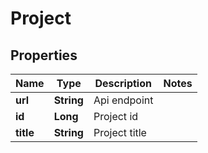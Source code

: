 
# Project

## Properties
Name | Type | Description | Notes
------------ | ------------- | ------------- | -------------
**url** | **String** | Api endpoint | 
**id** | **Long** | Project id | 
**title** | **String** | Project title | 



